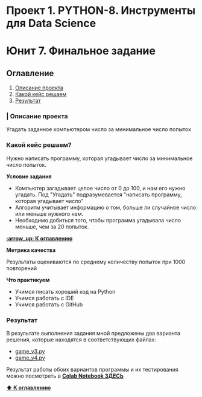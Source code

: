 <h1>Проект 1. PYTHON-8. Инструменты для Data Science</h1>
<h1>Юнит 7. Финальное задание</h1>
<h2 id="c0">Оглавление</h2>

<ol>
  <li><a href="#c1">Описание проекта</a></li>
  <li><a href="#c2">Какой кейс решаем</a></li>
  <li><a href="#c5">Результат</a></li>  
</ol> 

<h3 id="c1">| Описание проекта</h3>

<p>Угадать заданное компьютером число за минимальное число попыток</p>

<h3 id="c2"> Какой кейс решаем? </h3>

<p>Нужно написать программу, которая угадывает число за минимальное число попыток.</p>

**Условие задания**
<ul>
  <li>Компьютер загадывает целое число от 0 до 100, и нам его нужно угадать. 
    Под "Угадать" подразумевается "написать программу, которая угадывает число" </li>
  <li>Алгоритм учитывает информацию о том, больше ли случайное число или меньше нужного нам.</li>
  <li>Необходимо добиться того, чтобы программа угадывала число меньше, чем за 20 попыток.</li>
</ul>
<a href="#c0"> <strong>:arrow_up: К оглавлению</strong> </a>

**Метрика качества**
<p>Результаты оцениваются по среднему количеству попыток при 1000 повторений</p>

**Что практикуем**

- Учимся писать хороший код на Python
- Учимся работать с IDE
- Учимся работать с GitHub


<h3 id="c5"> Результат </h3>

В результате выполнения задания мной предложены два варианта решения, которые находятся в соответствующих файлах: 
   - [game_v3.py](game_v3.py)
   - [game_v4.py](game_v4.py)


Результат работы обоих вариантов программы и их тестирования можно посмотреть в **[Colab Notebook ЗДЕСЬ](https://colab.research.google.com/drive/1HcQFob3cVn7nhMPPaFRQEE82aqQ-xE3l?usp=sharing)**


<a href="#c0"> <strong>:arrow_up: К оглавлению</strong> </a>


